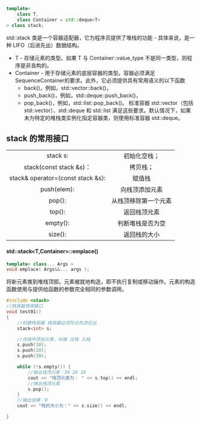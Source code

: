 


```cpp
template<
    class T,
    class Container = std::deque<T>
> class stack;
```
std::stack 类是一个容器适配器，它为程序员提供了堆栈的功能 - 具体来说，是一种 LIFO（后进先出）数据结构。

- T	-	存储元素的类型。如果 T 与 Container::value_type 不是同一类型，则程序是非良构的。
- Container	-	用于存储元素的底层容器的类型。容器必须满足SequenceContainer的要求。此外，它必须提供具有常用语义的以下函数
  - back()，例如，std::vector::back()，
  - push_back()，例如，std::deque::push_back()，
  - pop_back()，例如，std::list::pop_back()。
标准容器 std::vector（包括 std::vector<bool>）、std::deque 和 std::list 满足这些要求。默认情况下，如果未为特定的堆栈类实例化指定容器类，则使用标准容器 std::deque。




## stack 的常用接口
|||
|:--:|:--:|
|stack<T> s: 			|初始化空栈；|
|stack(const stack &s)：|	拷贝栈；|
|stack& operator=(const stack &s):|赋值栈|
|push(elem): 			|向栈顶添加元素|
|pop():					|从栈顶移除第一个元素|
|top():					|返回栈顶元素|
|empty(): 				|判断堆栈是否为空|
|size(): 				|返回栈的大小|


#### std::stack<T,Container>::emplace()
```cpp
template< class... Args >
void emplace( Args&&... args );
```
将新元素推到堆栈顶部。元素被就地构造，即不执行复制或移动操作。元素的构造函数使用与提供给函数的参数完全相同的参数调用。


```cpp
#include <stack>
//栈容器常用接口
void test01()
{
	//创建栈容器 栈容器必须符合先进后出
	stack<int> s;

	//向栈中添加元素，叫做 压栈 入栈
	s.push(10);
	s.push(20);
	s.push(30);

	while (!s.empty()) {
		//输出栈顶元素：30 20 10
		cout << "栈顶元素为： " << s.top() << endl;
		//弹出栈顶元素
		s.pop();
	}
	//输出结果：0
	cout << "栈的大小为：" << s.size() << endl;

}
```
